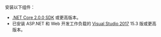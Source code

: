 安装以下组件：

* [.NET Core 2.0.0 SDK](https://dot.net/core) 或更高版本。
* 已安装 ASP.NET 和 Web 开发工作负载的 [Visual Studio 2017](https://www.visualstudio.com/downloads/) 15.3 版或更高版本。
